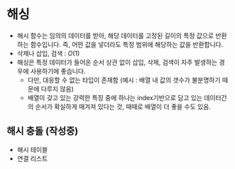 # 해싱

- 해시 함수는 임의의 데이터를 받아, 해당 데이터를 고정된 길이의 특정 값으로 반환하는 함수입니다. 즉, 어떤 값을 넣더라도 특정 범위에 해당하는 값을 반환합니다.
- 삭제나 삽입, 검색 : $O(1)$
- 해싱은 특정 데이터가 들어온 순서 상관 없이 삽입, 삭제, 검색이 자주 발생하는 경우에 사용하기에 좋습니다.
  + 다만, 대응할 수 없는 타입이 존재함 (예시 : 배열 내 값의 갯수가 불분명하기 때문에 다루지 않음)
  + 배열이 갖고 있는 강력한 특징 중에 하나는 index기반으로 담고 있는 데이터간의 순서가 확실하게 매겨져 있다는 것, 때때로 배열이 더 좋을 수도 있음.

## 해시 충돌 (작성중)
- 해시 테이블
- 연결 리스트


